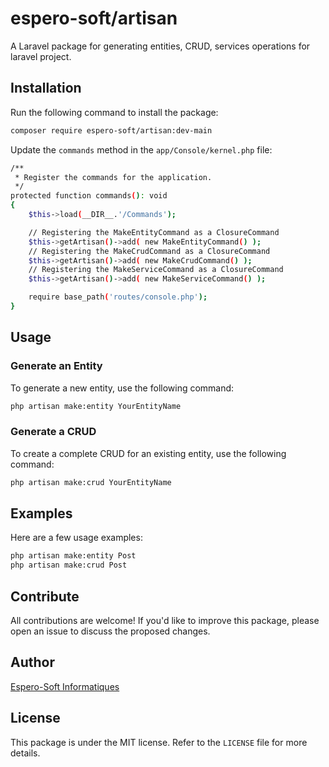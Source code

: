 # espero-soft/artisan

A Laravel package for generating entities, CRUD, services operations for laravel project.

## Installation

Run the following command to install the package:

```bash
composer require espero-soft/artisan:dev-main
```

Update the `commands` method in the `app/Console/kernel.php` file:

```bash
/**
 * Register the commands for the application.
 */
protected function commands(): void
{
    $this->load(__DIR__.'/Commands');

    // Registering the MakeEntityCommand as a ClosureCommand
    $this->getArtisan()->add( new MakeEntityCommand() );
    // Registering the MakeCrudCommand as a ClosureCommand
    $this->getArtisan()->add( new MakeCrudCommand() );
    // Registering the MakeServiceCommand as a ClosureCommand
    $this->getArtisan()->add( new MakeServiceCommand() );

    require base_path('routes/console.php');
}
```

## Usage

### Generate an Entity

To generate a new entity, use the following command:

```bash
php artisan make:entity YourEntityName
```

### Generate a CRUD

To create a complete CRUD for an existing entity, use the following command:

```bash
php artisan make:crud YourEntityName
```

## Examples

Here are a few usage examples:

```bash
php artisan make:entity Post
php artisan make:crud Post
```

## Contribute

All contributions are welcome! If you'd like to improve this package, please open an issue to discuss the proposed changes.

## Author

[Espero-Soft Informatiques](https://github.com/espero-soft/artisan)

## License

This package is under the MIT license. Refer to the `LICENSE` file for more details.
